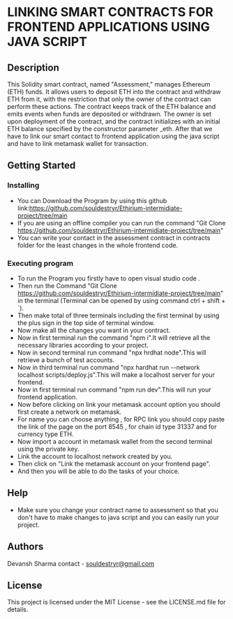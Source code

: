 

# LINKING SMART CONTRACTS FOR FRONTEND APPLICATIONS USING JAVA SCRIPT

## Description

This Solidity smart contract, named "Assessment," manages Ethereum (ETH) funds. It allows users to deposit ETH into the contract and withdraw ETH from it, with the restriction that only the owner of the contract can perform these actions. The contract keeps track of the ETH balance and emits events when funds are deposited or withdrawn. The owner is set upon deployment of the contract, and the contract initializes with an initial ETH balance specified by the constructor parameter _eth.
After that we have to link our smart contact to frontend application using the java script and have to link metamask wallet for transaction.

## Getting Started

### Installing

* You can Download the Program by using this github link:https://github.com/souldestryr/Ethirium-intermidiate-project/tree/main
* If you are using an offline compiler you can run the command "Git Clone https://github.com/souldestryr/Ethirium-intermidiate-project/tree/main"
* You can write your contact in the assessment contract in contracts folder for the least changes in the whole frontend code.

### Executing program

* To run the Program you firstly have to open visual studio code .
* Then run the Command "Git Clone https://github.com/souldestryr/Ethirium-intermidiate-project/tree/main" in the terminal (Terminal can be opened by using command ctrl + shift + `).
* Then make total of three terminals including the first terminal by using the plus sign in the top side of terminal window.
* Now make all the changes you want in your contract.
* Now in first terminal run the command "npm i".It will retrieve all the necessary libraries according to your project.
* Now in second terminal run command "npx hrdhat node".This will retrieve a bunch of test accounts.
* Now in third terminal run command "npx hardhat run --network localhost scripts/deploy.js".This will make a localhost server for your frontend.
* Now in first terminal run command "npm run dev".This will run your frontend application.
* Now before clicking on link your metamask account option you should first create a network on metamask.
* For name you can choose anything , for RPC link you should copy paste the link of the page on the port 8545 , for chain id type 31337 and for currency type ETH.
* Now import a account in metamask wallet from the second terminal using the private key.
* Link the account to localhost network created by you.
* Then click on "Link the metamask account on your frontend page".
* And then you will be able to do the tasks of your choice.

## Help
* Make sure you change your contract name to assessment so that you don't have to make changes to java script and you can easily run your project.

## Authors
Devansh Sharma
contact - souldestryr@gmail.com

## License
This project is licensed under the MIT License - see the LICENSE.md file for details.
